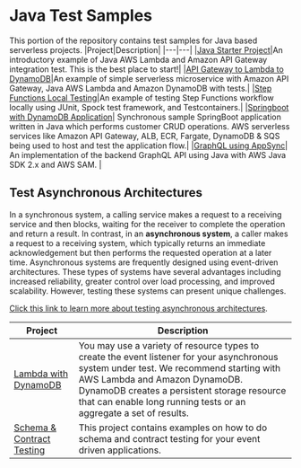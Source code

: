 # Java Test Samples

This portion of the repository contains test samples for Java based serverless projects.
|Project|Description|
|---|---|
|[Java Starter Project](apigw-lambda-list-s3-buckets)|An introductory example of Java AWS Lambda and Amazon API Gateway integration test. This is the best place to start!|
|[API Gateway to Lambda to DynamoDB](apigw-lambda-ddb)|An example of simple serverless microservice with Amazon API Gateway, Java AWS Lambda and Amazon DynamoDB with tests.|
|[Step Functions Local Testing](step-functions-local)|An example of testing Step Functions workflow locally using JUnit, Spock test framework, and Testcontainers.|
|[Springboot with DynamoDB Application](fargate-dynamodb-sync)| Synchronous sample SpringBoot application written in Java which performs customer CRUD operations. AWS serverless services like Amazon API Gateway, ALB, ECR, Fargate, DynamoDB & SQS being used to host and test the application flow.|
|[GraphQL using AppSync](java-appsync-sam)| An implementation of the backend GraphQL API using Java with AWS Java SDK 2.x and AWS SAM. |

## Test Asynchronous Architectures
In a synchronous system, a calling service makes a request to a receiving service and then blocks, waiting for the receiver to complete the operation and return a result. In contrast, in an **asynchronous system**, a caller makes a request to a receiving system, which typically returns an immediate acknowledgement but then performs the requested operation at a later time. Asynchronous systems are frequently designed using event-driven architectures. These types of systems have several advantages including increased reliability, greater control over load processing, and improved scalability. However, testing these systems can present unique challenges.

[Click this link to learn more about testing asynchronous architectures](./README-ASYNC.md).

|Project|Description|
---|---
|[Lambda with DynamoDB](./async-lambda-dynamodb/)|You may use a variety of resource types to create the event listener for your asynchronous system under test. We recommend starting with AWS Lambda and Amazon DynamoDB. DynamoDB creates a persistent storage resource that can enable long running tests or an aggregate a set of results.|
|[Schema & Contract Testing](./schema-and-contract-testing)|This project contains examples on how to do schema and contract testing for your event driven applications.|

